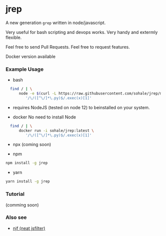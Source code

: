 # jrep
A new generation `grep` written in node/javascript.

Very useful for bash scripting and devops works.
Very handy and extermly flexible.

Feel free to send Pull Requests.
Feel free to request features.

Docker version available

### Example Usage
* bash
```bash
  find / | \
      node -e $(curl -L https://raw.githubusercontent.com/sohale/jrep/main/src/jrep.js) \
         '/\/([^\/]*\.py)$/.exec(x)[1]'
```
 * requires NodeJS (tested on node 12) to beinstalled on your system.


* docker
No need to install Node
```bash
  find / | \
      docker run -i sohale/jrep:latest \
         '/\/([^\/]*\.py)$/.exec(x)[1]'
```

* npx
(coming soon)

* npm
```bash
npm install -g jrep
```
* yarn
```bash
yarn install -g jrep
```

### Tutorial
(comming soon)
### Also see
*  [njf (neat jsfilter)](https://github.com/sohale/snippets/blob/master/javascript/neat-jsfilter.js)
